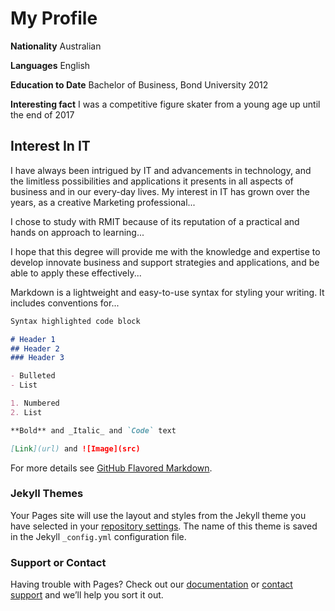 # My Profile

**Nationality** Australian

**Languages** English

**Education to Date** Bachelor of Business, Bond University 2012 

**Interesting fact** I was a competitive figure skater from a young age up until the end of 2017


## Interest In IT

I have always been intrigued by IT and advancements in technology, and the limitless possibilities and applications it presents in all aspects of business and in our every-day lives. My interest in IT has grown over the years, as a creative Marketing professional...

I chose to study with RMIT because of its reputation of a practical and hands on approach to learning...

I hope that this degree will provide me with the knowledge and expertise to develop innovate business and support strategies and applications, and be able to apply these effectively...

Markdown is a lightweight and easy-to-use syntax for styling your writing. It includes conventions for...

```markdown
Syntax highlighted code block

# Header 1
## Header 2
### Header 3

- Bulleted
- List

1. Numbered
2. List

**Bold** and _Italic_ and `Code` text

[Link](url) and ![Image](src)
```

For more details see [GitHub Flavored Markdown](https://guides.github.com/features/mastering-markdown/).

### Jekyll Themes

Your Pages site will use the layout and styles from the Jekyll theme you have selected in your [repository settings](https://github.com/bobbiecole/cole.assessment1/settings). The name of this theme is saved in the Jekyll `_config.yml` configuration file.

### Support or Contact

Having trouble with Pages? Check out our [documentation](https://help.github.com/categories/github-pages-basics/) or [contact support](https://github.com/contact) and we’ll help you sort it out.
